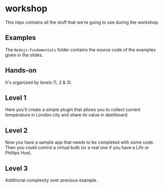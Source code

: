 # workshop
This repo contains all the stuff that we're going to use during the workshop.

## Examples
The `Nodejs-Fundamentals` folder contains the source code of the examples given in the slides.

## Hands-on
 It's organized by levels (1, 2 & 3). 
 
 ## Level 1
 Here you'll create a simple plugin that allows you to collect current temperature in London city and 
 share its value in dashboard.
 
 ## Level 2
 Now you have a sample app that needs to be completed with some code. Then you could control a virtual bulb
 (or a real one if you have a Lifx or Phillips Hue).
 
 ## Level 3
 Additional complexity over previous example.

